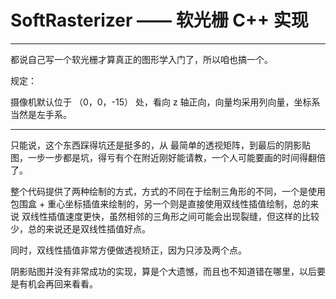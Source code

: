 # SoftRasterizer —— 软光栅 C++ 实现

----

都说自己写一个软光栅才算真正的图形学入门了，所以咱也搞一个。

规定：

摄像机默认位于 （0，0，-15） 处，看向 z 轴正向，向量均采用列向量，坐标系当然是左手系。

   

---

只能说，这个东西踩得坑还是挺多的，从 最简单的透视矩阵，到最后的阴影贴图，一步一步都是坑，得亏有个在附近刚好能请教，一个人可能要画的时间得翻倍了。

 整个代码提供了两种绘制的方式，方式的不同在于绘制三角形的不同，一个是使用包围盒 + 重心坐标插值来绘制的，另一个则是直接使用双线性插值绘制，总的来说 双线性插值速度更快，虽然相邻的三角形之间可能会出现裂缝，但这样的比较少，总的来说还是双线性插值好点。



同时，双线性插值非常方便做透视矫正，因为只涉及两个点。



阴影贴图并没有非常成功的实现，算是个大遗憾，而且也不知道错在哪里，以后要是有机会再回来看看。